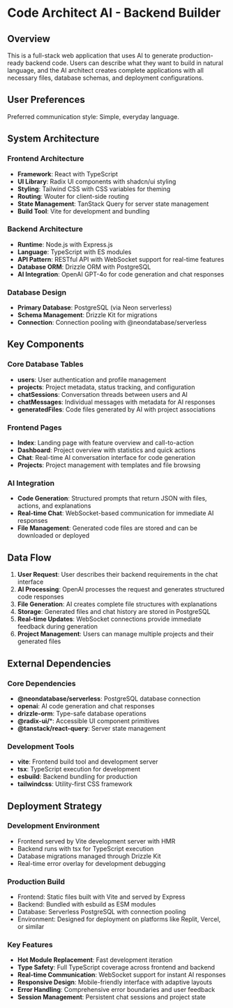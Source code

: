 # Code Architect AI - Backend Builder

## Overview

This is a full-stack web application that uses AI to generate production-ready backend code. Users can describe what they want to build in natural language, and the AI architect creates complete applications with all necessary files, database schemas, and deployment configurations.

## User Preferences

Preferred communication style: Simple, everyday language.

## System Architecture

### Frontend Architecture
- **Framework**: React with TypeScript
- **UI Library**: Radix UI components with shadcn/ui styling
- **Styling**: Tailwind CSS with CSS variables for theming
- **Routing**: Wouter for client-side routing
- **State Management**: TanStack Query for server state management
- **Build Tool**: Vite for development and bundling

### Backend Architecture
- **Runtime**: Node.js with Express.js
- **Language**: TypeScript with ES modules
- **API Pattern**: RESTful API with WebSocket support for real-time features
- **Database ORM**: Drizzle ORM with PostgreSQL
- **AI Integration**: OpenAI GPT-4o for code generation and chat responses

### Database Design
- **Primary Database**: PostgreSQL (via Neon serverless)
- **Schema Management**: Drizzle Kit for migrations
- **Connection**: Connection pooling with @neondatabase/serverless

## Key Components

### Core Database Tables
- **users**: User authentication and profile management
- **projects**: Project metadata, status tracking, and configuration
- **chatSessions**: Conversation threads between users and AI
- **chatMessages**: Individual messages with metadata for AI responses
- **generatedFiles**: Code files generated by AI with project associations

### Frontend Pages
- **Index**: Landing page with feature overview and call-to-action
- **Dashboard**: Project overview with statistics and quick actions
- **Chat**: Real-time AI conversation interface for code generation
- **Projects**: Project management with templates and file browsing

### AI Integration
- **Code Generation**: Structured prompts that return JSON with files, actions, and explanations
- **Real-time Chat**: WebSocket-based communication for immediate AI responses
- **File Management**: Generated code files are stored and can be downloaded or deployed

## Data Flow

1. **User Request**: User describes their backend requirements in the chat interface
2. **AI Processing**: OpenAI processes the request and generates structured code responses
3. **File Generation**: AI creates complete file structures with explanations
4. **Storage**: Generated files and chat history are stored in PostgreSQL
5. **Real-time Updates**: WebSocket connections provide immediate feedback during generation
6. **Project Management**: Users can manage multiple projects and their generated files

## External Dependencies

### Core Dependencies
- **@neondatabase/serverless**: PostgreSQL database connection
- **openai**: AI code generation and chat responses
- **drizzle-orm**: Type-safe database operations
- **@radix-ui/***: Accessible UI component primitives
- **@tanstack/react-query**: Server state management

### Development Tools
- **vite**: Frontend build tool and development server
- **tsx**: TypeScript execution for development
- **esbuild**: Backend bundling for production
- **tailwindcss**: Utility-first CSS framework

## Deployment Strategy

### Development Environment
- Frontend served by Vite development server with HMR
- Backend runs with tsx for TypeScript execution
- Database migrations managed through Drizzle Kit
- Real-time error overlay for development debugging

### Production Build
- Frontend: Static files built with Vite and served by Express
- Backend: Bundled with esbuild as ESM modules
- Database: Serverless PostgreSQL with connection pooling
- Environment: Designed for deployment on platforms like Replit, Vercel, or similar

### Key Features
- **Hot Module Replacement**: Fast development iteration
- **Type Safety**: Full TypeScript coverage across frontend and backend
- **Real-time Communication**: WebSocket support for instant AI responses
- **Responsive Design**: Mobile-friendly interface with adaptive layouts
- **Error Handling**: Comprehensive error boundaries and user feedback
- **Session Management**: Persistent chat sessions and project state